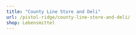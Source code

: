 ```yaml
---
title: "County Line Store and Deli"
url: /pistol-ridge/county-line-store-and-deli/
shop: Lebensmittel
---
```

